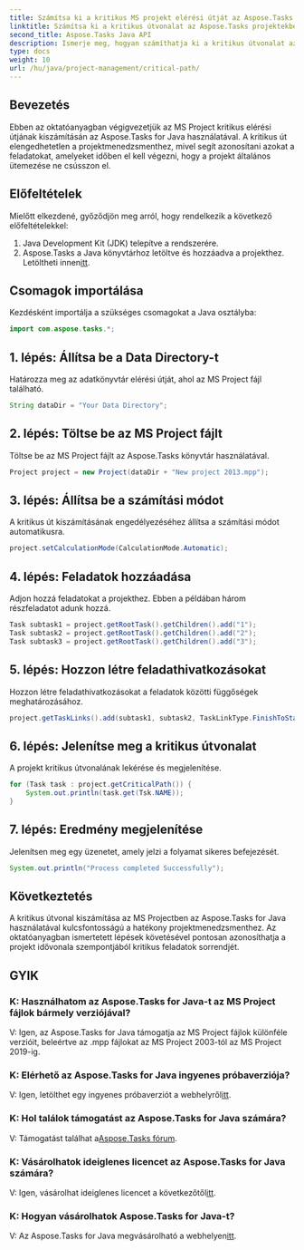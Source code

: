 ```yaml
---
title: Számítsa ki a kritikus MS projekt elérési útját az Aspose.Tasks programban
linktitle: Számítsa ki a kritikus útvonalat az Aspose.Tasks projektekben
second_title: Aspose.Tasks Java API
description: Ismerje meg, hogyan számíthatja ki a kritikus útvonalat az MS Projectben az Aspose.Tasks for Java segítségével. Ez lépésről lépésre útmutatást ad a hatékony projektmenedzsmenthez.
type: docs
weight: 10
url: /hu/java/project-management/critical-path/
---
```

## Bevezetés
Ebben az oktatóanyagban végigvezetjük az MS Project kritikus elérési útjának kiszámításán az Aspose.Tasks for Java használatával. A kritikus út elengedhetetlen a projektmenedzsmenthez, mivel segít azonosítani azokat a feladatokat, amelyeket időben el kell végezni, hogy a projekt általános ütemezése ne csússzon el.
## Előfeltételek
Mielőtt elkezdené, győződjön meg arról, hogy rendelkezik a következő előfeltételekkel:
1. Java Development Kit (JDK) telepítve a rendszerére.
2.  Aspose.Tasks a Java könyvtárhoz letöltve és hozzáadva a projekthez. Letöltheti innen[itt](https://releases.aspose.com/tasks/java/).

## Csomagok importálása
Kezdésként importálja a szükséges csomagokat a Java osztályba:
```java
import com.aspose.tasks.*;
```
## 1. lépés: Állítsa be a Data Directory-t
Határozza meg az adatkönyvtár elérési útját, ahol az MS Project fájl található.
```java
String dataDir = "Your Data Directory";
```
## 2. lépés: Töltse be az MS Project fájlt
Töltse be az MS Project fájlt az Aspose.Tasks könyvtár használatával.
```java
Project project = new Project(dataDir + "New project 2013.mpp");
```
## 3. lépés: Állítsa be a számítási módot
A kritikus út kiszámításának engedélyezéséhez állítsa a számítási módot automatikusra.
```java
project.setCalculationMode(CalculationMode.Automatic);
```
## 4. lépés: Feladatok hozzáadása
Adjon hozzá feladatokat a projekthez. Ebben a példában három részfeladatot adunk hozzá.
```java
Task subtask1 = project.getRootTask().getChildren().add("1");
Task subtask2 = project.getRootTask().getChildren().add("2");
Task subtask3 = project.getRootTask().getChildren().add("3");
```
## 5. lépés: Hozzon létre feladathivatkozásokat
Hozzon létre feladathivatkozásokat a feladatok közötti függőségek meghatározásához.
```java
project.getTaskLinks().add(subtask1, subtask2, TaskLinkType.FinishToStart);
```
## 6. lépés: Jelenítse meg a kritikus útvonalat
A projekt kritikus útvonalának lekérése és megjelenítése.
```java
for (Task task : project.getCriticalPath()) {
    System.out.println(task.get(Tsk.NAME));
}
```
## 7. lépés: Eredmény megjelenítése
Jelenítsen meg egy üzenetet, amely jelzi a folyamat sikeres befejezését.
```java
System.out.println("Process completed Successfully");
```

## Következtetés
A kritikus útvonal kiszámítása az MS Projectben az Aspose.Tasks for Java használatával kulcsfontosságú a hatékony projektmenedzsmenthez. Az oktatóanyagban ismertetett lépések követésével pontosan azonosíthatja a projekt idővonala szempontjából kritikus feladatok sorrendjét.
## GYIK
### K: Használhatom az Aspose.Tasks for Java-t az MS Project fájlok bármely verziójával?
V: Igen, az Aspose.Tasks for Java támogatja az MS Project fájlok különféle verzióit, beleértve az .mpp fájlokat az MS Project 2003-tól az MS Project 2019-ig.
### K: Elérhető az Aspose.Tasks for Java ingyenes próbaverziója?
 V: Igen, letölthet egy ingyenes próbaverziót a webhelyről[itt](https://releases.aspose.com/).
### K: Hol találok támogatást az Aspose.Tasks for Java számára?
 V: Támogatást találhat a[Aspose.Tasks fórum](https://forum.aspose.com/c/tasks/15).
### K: Vásárolhatok ideiglenes licencet az Aspose.Tasks for Java számára?
 V: Igen, vásárolhat ideiglenes licencet a következőtől[itt](https://purchase.aspose.com/temporary-license/).
### K: Hogyan vásárolhatok Aspose.Tasks for Java-t?
 V: Az Aspose.Tasks for Java megvásárolható a webhelyen[itt](https://purchase.aspose.com/buy).